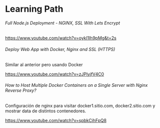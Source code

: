 # Learning Path 

###### Full Node.js Deployment - NGINX, SSL With Lets Encrypt

https://www.youtube.com/watch?v=oykl1Ih9pMg&t=2s



###### Deploy Web App with Docker, Nginx and SSL (HTTPS)

Similar al anterior pero usando Docker

https://www.youtube.com/watch?v=zJPlyjfV4C0



###### How to Host Multiple Docker Containers on a Single Server with Nginx Reverse Proxy?

Configuración de nginx para visitar docker1.sitio.com, docker2.sitio.com y mostrar data de distintos contenedores.

https://www.youtube.com/watch?v=spbkCihFpQ8